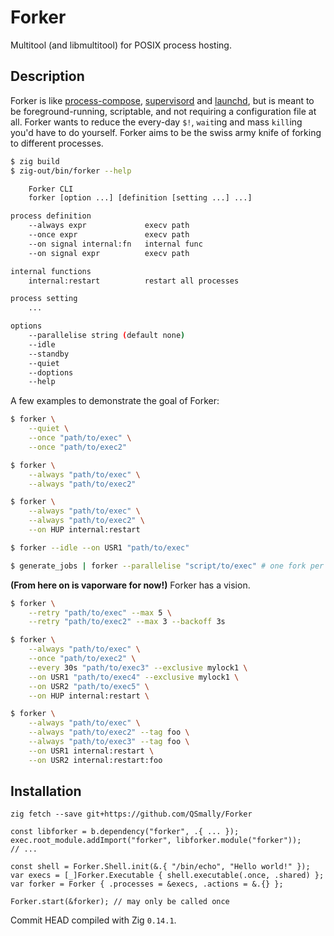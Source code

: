 
# Forker

Multitool (and libmultitool) for POSIX process hosting.

## Description

Forker is like [process-compose](https://github.com/F1bonacc1/process-compose),
[supervisord](https://github.com/Supervisor/supervisor)
and [launchd](https://github.com/apple-oss-distributions/launchd), but is meant to be
foreground-running, scriptable, and not requiring a configuration file at all.
Forker wants to reduce the every-day `$!`, `wait`ing and mass `kill`ing you'd have to do yourself.
Forker aims to be the swiss army knife of forking to different processes.

<!-- And don't even get Forker started on restarting (failed) processes. -->

```bash
$ zig build
$ zig-out/bin/forker --help

    Forker CLI
    forker [option ...] [definition [setting ...] ...]

process definition
    --always expr             execv path
    --once expr               execv path
    --on signal internal:fn   internal func
    --on signal expr          execv path

internal functions
    internal:restart          restart all processes

process setting
    ...

options
    --parallelise string (default none)
    --idle 
    --standby 
    --quiet 
    --doptions 
    --help

```

A few examples to demonstrate the goal of Forker:

```bash
$ forker \
    --quiet \
    --once "path/to/exec" \
    --once "path/to/exec2"
```

```bash
$ forker \
    --always "path/to/exec" \
    --always "path/to/exec2"
```

```bash
$ forker \
    --always "path/to/exec" \
    --always "path/to/exec2" \
    --on HUP internal:restart
```

```bash
$ forker --idle --on USR1 "path/to/exec"
```

```bash
$ generate_jobs | forker --parallelise "script/to/exec" # one fork per line in stdin
```

**(From here on is vaporware for now!)** Forker has a vision.

```bash
$ forker \
    --retry "path/to/exec" --max 5 \
    --retry "path/to/exec2" --max 3 --backoff 3s
```

```bash
$ forker \
    --always "path/to/exec" \
    --once "path/to/exec2" \
    --every 30s "path/to/exec3" --exclusive mylock1 \
    --on USR1 "path/to/exec4" --exclusive mylock1 \
    --on USR2 "path/to/exec5" \
    --on HUP internal:restart \
```

```bash
$ forker \
    --always "path/to/exec" \
    --always "path/to/exec2" --tag foo \
    --always "path/to/exec3" --tag foo \
    --on USR1 internal:restart \
    --on USR2 internal:restart:foo
```

## Installation

`zig fetch --save git+https://github.com/QSmally/Forker`

```zig
const libforker = b.dependency("forker", .{ ... });
exec.root_module.addImport("forker", libforker.module("forker"));
// ...
```

```zig
const shell = Forker.Shell.init(&.{ "/bin/echo", "Hello world!" });
var execs = [_]Forker.Executable { shell.executable(.once, .shared) };
var forker = Forker { .processes = &execs, .actions = &.{} };

Forker.start(&forker); // may only be called once
```

Commit HEAD compiled with Zig `0.14.1`.
